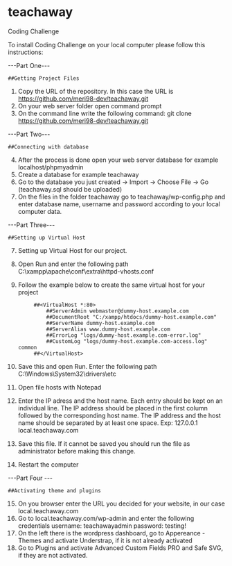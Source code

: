 # teachaway
Coding Challenge

To install Coding Challenge on your local computer please follow this instructions:

---Part One--- 
	
	##Getting Project Files

1. Copy the URL of the repository. In this case the URL is https://github.com/meri98-dev/teachaway.git
2. On your web server folder open command prompt
3. On the command line write the following command: git clone https://github.com/meri98-dev/teachaway.git

---Part Two--- 
	
	##Connecting with database

4. After the process is done open your web server database for example localhost/phpmyadmin
5. Create a database for example teachaway
6. Go to the database you just created -> Import -> Choose File -> Go (teachaway.sql should be uploaded)
7. On the files in the folder teachaway go to teachaway/wp-config.php and enter database name, username and password according to your local computer data.

---Part Three--- 

	##Setting up Virtual Host 

7. Setting up Virtual Host for our project.
8. Open Run and enter the following path C:\xampp\apache\conf\extra\httpd-vhosts.conf
9. Follow the example below to create the same virtual host for your project 

			##<VirtualHost *:80>
			    ##ServerAdmin webmaster@dummy-host.example.com
			    ##DocumentRoot "C:/xampp/htdocs/dummy-host.example.com"
			    ##ServerName dummy-host.example.com
			    ##ServerAlias www.dummy-host.example.com
			    ##ErrorLog "logs/dummy-host.example.com-error.log"
			    ##CustomLog "logs/dummy-host.example.com-access.log" common
			##</VirtualHost>

10. Save this and open Run. Enter the following path C:\Windows\System32\drivers\etc
11. Open file hosts with Notepad 
12. Enter the IP adress and the host name. Each entry should be kept on an individual line. 
    The IP address should be placed in the first column followed by the corresponding host name. 
    The IP address and the host name should be separated by at least one space.
    Exp:    127.0.0.1	local.teachaway.com  
13. Save this file. If it cannot be saved you should run the file as administrator before making this change.
14. Restart the computer

---Part Four --- 

	##Activating theme and plugins

15. On you browser enter the URL you decided for your website, in our case local.teachaway.com
16. Go to local.teachaway.com/wp-admin and enter the following credentials 
		username: teachawayadmin
		password: testing!
17. On the  left there is the wordpress dashboard, go to Appereance - Themes and activate Understrap, if it is not already activated
18. Go to Plugins and activate Advanced Custom Fields PRO and Safe SVG, if they are not activated. 
